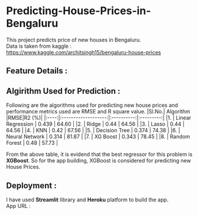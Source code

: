 # Predicting-House-Prices-in-Bengaluru
This project predicts price of new houses in Bengaluru.\
Data is taken from kaggle : https://www.kaggle.com/architsingh15/bengaluru-house-prices

## Feature Details :


## Algirithm Used for Prediction :
Following are the algorithms used for predicting new house prices and performance metrics used are RMSE and R square value.
|Sl.No.|      Algorithm      |RMSE|R2 (%)|
|:----:|:-------------------:|:----------:|:---------:|
|1.    | Linear Regression   |    0.439   |    64.60  |
|2.    | Ridge               |    0.44    |    64.56  |
|3.    | Lasso               |    0.44    |    64.56  | 
|4.    | KNN                 |    0.42    |    67.56  |
|5.    | Decision Tree       |    0.374   |    74.38  |
|6.    | Neural Network      |    0.314   |    81.87  |
|7.    | XG Boost            |    0.343   |    78.45  |
|8.    | Random Forest       |    0.48    |    57.73  |

From the above table, it is evidend that the best regressor for this problem is **XGBoost**. So for the app building, XGBoost is considered for predicting new House Prices.

## Deployment :
I have used **Streamlit** library and **Heroku** platform to build the app.\
App URL : 
